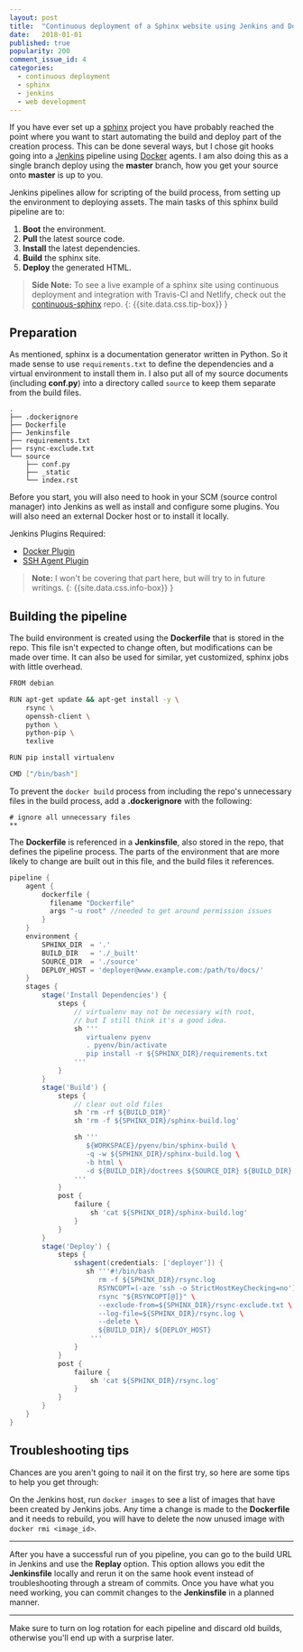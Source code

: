 ```yaml
---
layout: post
title:  "Continuous deployment of a Sphinx website using Jenkins and Docker"
date:   2018-01-01
published: true
popularity: 200
comment_issue_id: 4
categories:
  - continuous deployment
  - sphinx
  - jenkins
  - web development
---
```


If you have ever set up a [sphinx](http://www.sphinx-doc.org/en/stable/) project
you have probably reached the point where you want to start automating the build
and deploy part of the creation process. This can be done several ways, but I
chose git hooks going into a [Jenkins](https://jenkins-ci.org/) pipeline using
[Docker](https://www.docker.com/) agents. I am also doing this as a single
branch deploy using the **master** branch, how you get your source onto
**master** is up to you.

Jenkins pipelines allow for scripting of the build process, from setting up the
environment to deploying assets. The main tasks of this sphinx build pipeline
are to:

1. **Boot** the environment.
2. **Pull** the latest source code.
3. **Install** the latest dependencies.
4. **Build** the sphinx site.
5. **Deploy** the generated HTML.

> **Side Note:** To see a live example of a sphinx site using continuous deployment
  and integration with Travis-CI and Netlify, check out the
  [continuous-sphinx](https://github.com/jdillard/continuous-sphinx) repo.
{: {{site.data.css.tip-box}} }

## Preparation

As mentioned, sphinx is a documentation generator written in Python. So it made
sense to use ``requirements.txt`` to define the dependencies and a virtual
environment to install them in. I also put all of my source documents (including
**conf.py**) into a directory called ``source`` to keep them separate from the
build files.

```
.
├── .dockerignore
├── Dockerfile
├── Jenkinsfile
├── requirements.txt
├── rsync-exclude.txt
└── source
    ├── conf.py
    ├── _static
    └── index.rst
```

Before you start, you will also need to hook in your SCM (source control
manager) into Jenkins as well as install and configure some plugins. You will
also need an external Docker host or to install it locally.

Jenkins Plugins Required:

* [Docker Plugin](https://plugins.jenkins.io/docker-plugin)
* [SSH Agent Plugin](https://plugins.jenkins.io/ssh-agent)

> **Note:** I won't be covering that part here, but will try to in future writings.
{: {{site.data.css.info-box}} }

## Building the pipeline

The build environment is created using the **Dockerfile** that is stored in the
repo. This file isn't expected to change often, but modifications can be made
over time. It can also be used for similar, yet customized, sphinx jobs with
little overhead.

```bash
FROM debian

RUN apt-get update && apt-get install -y \
    rsync \
    openssh-client \
    python \
    python-pip \
    texlive

RUN pip install virtualenv

CMD ["/bin/bash"]
```

To prevent the `docker build` process from including the repo's unnecessary
files in the build process, add a **.dockerignore** with the following:

```
# ignore all unnecessary files
**
```

The **Dockerfile** is referenced in a **Jenkinsfile**, also stored in the repo,
that defines the pipeline process. The parts of the environment that are more
likely to change are built out in this file, and the build files it references.

```groovy
pipeline {
    agent {
        dockerfile {
          filename "Dockerfile"
          args "-u root" //needed to get around permission issues
        }
    }
    environment {
        SPHINX_DIR  = '.'
        BUILD_DIR   = './_built'
        SOURCE_DIR  = './source'
        DEPLOY_HOST = 'deployer@www.example.com:/path/to/docs/'
    }
    stages {
        stage('Install Dependencies') {
            steps {
                // virtualenv may not be necessary with root,
                // but I still think it's a good idea.
                sh '''
                   virtualenv pyenv
                   . pyenv/bin/activate
                   pip install -r ${SPHINX_DIR}/requirements.txt
                '''
            }
        }
        stage('Build') {
            steps {
                // clear out old files
                sh 'rm -rf ${BUILD_DIR}'
                sh 'rm -f ${SPHINX_DIR}/sphinx-build.log'

                sh '''
                   ${WORKSPACE}/pyenv/bin/sphinx-build \
                   -q -w ${SPHINX_DIR}/sphinx-build.log \
                   -b html \
                   -d ${BUILD_DIR}/doctrees ${SOURCE_DIR} ${BUILD_DIR}
                '''
            }
            post {
                failure {
                    sh 'cat ${SPHINX_DIR}/sphinx-build.log'
                }
            }
        }
        stage('Deploy') {
            steps {
                sshagent(credentials: ['deployer']) {
                   sh '''#!/bin/bash
                      rm -f ${SPHINX_DIR}/rsync.log
                      RSYNCOPT=(-aze 'ssh -o StrictHostKeyChecking=no')
                      rsync "${RSYNCOPT[@]}" \
                      --exclude-from=${SPHINX_DIR}/rsync-exclude.txt \
                      --log-file=${SPHINX_DIR}/rsync.log \
                      --delete \
                      ${BUILD_DIR}/ ${DEPLOY_HOST}
                    '''
                }
            }
            post {
                failure {
                    sh 'cat ${SPHINX_DIR}/rsync.log'
                }
            }
        }
    }
}
```

## Troubleshooting tips

Chances are you aren't going to nail it on the first try, so here are some tips
to help you get through:

On the Jenkins host, run ``docker images`` to see a list of images that have
been created by Jenkins jobs. Any time a change is made to the **Dockerfile**
and it needs to rebuild, you will have to delete the now unused image with
``docker rmi <image_id>``.

---

After you have a successful run of you pipeline, you can go to the build URL in
Jenkins and use the **Replay** option. This option allows you edit the
**Jenkinsfile** locally and rerun it on the same hook event instead of
troubleshooting through a stream of commits. Once you have what you need
working, you can commit changes to the **Jenkinsfile** in a planned manner.

---

Make sure to turn on log rotation for each pipeline and discard old builds,
otherwise you'll end up with a surprise later.

